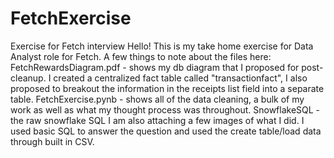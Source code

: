 # FetchExercise
Exercise for Fetch interview 
Hello! This is my take home exercise for Data Analyst role for Fetch. A few things to note about the files here:
FetchRewardsDiagram.pdf - shows my db diagram that I proposed for post-cleanup. I created a centralized fact table called "transactionfact", I also proposed
to breakout the information in the receipts list field into a separate table. 
FetchExercise.pynb - shows all of the data cleaning, a bulk of my work as well as what my thought process was throughout. 
SnowflakeSQL - the raw snowflake SQL I am also attaching a few images of what I did. I used basic SQL to answer the question and used the create table/load data 
through built in CSV. 
